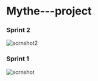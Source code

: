 # Mythe---project
### Sprint 2
![scrnshot2](https://user-images.githubusercontent.com/31830553/54819775-3c7e5700-4c9d-11e9-8cc7-4a0b985e1654.png)
### Sprint 1
![scrnshot](https://user-images.githubusercontent.com/31830553/54120489-1c76aa00-43f8-11e9-8197-a311352db27e.png)
